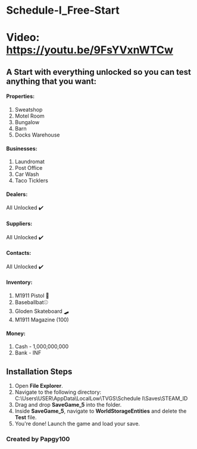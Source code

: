 # Schedule-I_Free-Start
# Video: https://youtu.be/9FsYVxnWTCw

## A Start with everything unlocked so you can test anything that you want:
#### Properties:
  1. Sweatshop
  2. Motel Room
  3. Bungalow
  4. Barn
  5. Docks Warehouse

#### Businesses:
  1. Laundromat
  2. Post Office
  3. Car Wash
  4. Taco Ticklers

#### Dealers:
  All Unlocked ✔️

#### Suppliers:
  All Unlocked ✔️

#### Contacts:
  All Unlocked ✔️

#### Inventory:
  1. M1911 Pistol 🔫
  2. Baseballbat⚾
  3. Gloden Skateboard 🛹
  4. M1911 Magazine (100)

#### Money:
  1. Cash - 1,000,000,000
  2. Bank - INF

## Installation Steps

1. Open **File Explorer**.
2. Navigate to the following directory: C:\Users\USER\AppData\LocalLow\TVGS\Schedule I\Saves\STEAM_ID
3. Drag and drop **SaveGame_5** into the folder.
4. Inside **SaveGame_5**, navigate to **WorldStorageEntities** and delete the **Test** file.
5. You're done! Launch the game and load your save.

### Created by Papgy100
